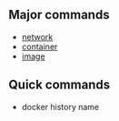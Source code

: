 ## Major commands
+ [network](network.md)
+ [container](container.md)
+ [image](image.md)


## Quick commands
+ docker history name

	
